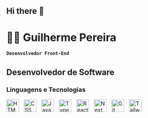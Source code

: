 ## Hi there 👋
# 👨‍💻 Guilherme Pereira
**`Desenvolvedor Front-End`**

Desenvolvedor de Software
---
### Linguagens e Tecnologias

<img align="left" alt="HTML" title="HTML" width="33px" style="padding-right: 10px;" 
src="https://cdn.jsdelivr.net/gh/devicons/devicon@latest/icons/html5/html5-original.svg" />

<img align="left" alt="CSS" title="CSS" width="33px" style="padding-right: 10px;" 
src="https://cdn.jsdelivr.net/gh/devicons/devicon@latest/icons/css3/css3-original.svg" />

<img align="left" alt="Javascript" title="Javascript" width="33px" style="padding-right: 10px;" 
src="https://cdn.jsdelivr.net/gh/devicons/devicon@latest/icons/javascript/javascript-original.svg" />

<img align="left" alt="Typescript" title="Typescript" width="33px" style="padding-right: 10px;" 
src="https://cdn.jsdelivr.net/gh/devicons/devicon@latest/icons/typescript/typescript-original.svg" />

<img align="left" alt="React" title="React" width="33px" style="padding-right: 10px;"
src="https://cdn.jsdelivr.net/gh/devicons/devicon@latest/icons/react/react-original.svg"/>

<img align="left" alt="Next.JS" title="Next.JS" width="33px" style="padding-right: 10px;" 
src="https://cdn.jsdelivr.net/gh/devicons/devicon@latest/icons/nextjs/nextjs-original.svg" />

<img align="left" alt="Git" title="Git" width="33px" style="padding-right: 10px;" 
src="https://cdn.jsdelivr.net/gh/devicons/devicon@latest/icons/git/git-original.svg" />

<img align="left" alt="Tailwind" title="Tailwind" width="33px" style="padding-right: 10px;" 
src="https://cdn.jsdelivr.net/gh/devicons/devicon@latest/icons/tailwindcss/tailwindcss-original.svg" />
